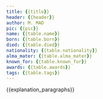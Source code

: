```yaml
---
title: {{title}}
header: {{header}}
author: M. MAD
pic: {{pic}}
name: {{table.name}}
born: {{table.born}}
died: {{table.died}}
nationality: {{table.nationality}}
alma_mater: {{table.alma_mater}}
known_for: {{table.known_for}}
awards: {{table.awards}}
tags: {{table.tags}}
---
```

{{explanation_paragraphs}}
